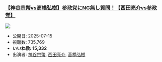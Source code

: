 ### [【神谷宗幣vs高橋弘樹】参政党にNG無し質問！【西田亮介vs参政党】](https://www.youtube.com/watch?v=sXNTlkaZOYo)
[![](https://img.youtube.com/vi/sXNTlkaZOYo/sddefault.jpg)](https://www.youtube.com/watch?v=sXNTlkaZOYo)
-   公開日: 2025-07-15
-   視聴数: 735,769
-   **いいね数: 15,332**
-   出演者: [神谷宗幣](/rehacq_fan/people/神谷宗幣 "wikilink"), [西田亮介](/rehacq_fan/people/西田亮介 "wikilink"), [高橋弘樹](/rehacq_fan/people/高橋弘樹 "wikilink")
